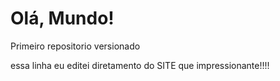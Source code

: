 # Olá, Mundo!
Primeiro repositorio versionado

essa linha eu editei diretamento do SITE que impressionante!!!!
